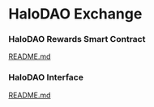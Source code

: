 # HaloDAO Exchange


### HaloDAO Rewards Smart Contract
[README.md](https://github.com/HaloDAO/halo-rewards/blob/develop/README.md)

### HaloDAO Interface
[README.md](https://github.com/HaloDAO/halodao-interface/blob/develop/README.md)
